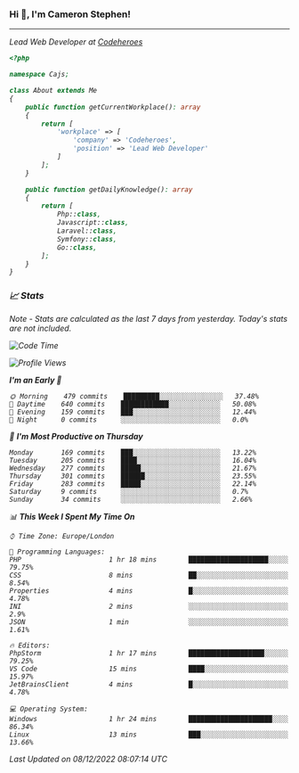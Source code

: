 ### Hi 👋, I'm Cameron Stephen!
<hr>
<p><em>Lead Web Developer at <a href="https://codeheroes.co.uk">Codeheroes</a></p>


```php
<?php

namespace Cajs;

class About extends Me
{
    public function getCurrentWorkplace(): array
    {
        return [
            'workplace' => [
                'company' => 'Codeheroes',
                'position' => 'Lead Web Developer'
            ]
        ];
    }

    public function getDailyKnowledge(): array
    {
        return [
            Php::class,
            Javascript::class,
            Laravel::class,
            Symfony::class,
            Go::class,
        ];
    }
}
```

### 📈 Stats
<p><em>Note - Stats are calculated as the last 7 days from yesterday. Today's stats are not included.</em></p>


<!--START_SECTION:waka-->
![Code Time](http://img.shields.io/badge/Code%20Time-3%2C229%20hrs%2058%20mins-blue)

![Profile Views](http://img.shields.io/badge/Profile%20Views-2-blue)

**I'm an Early 🐤** 

```text
🌞 Morning    479 commits    █████████░░░░░░░░░░░░░░░░   37.48% 
🌆 Daytime    640 commits    ████████████░░░░░░░░░░░░░   50.08% 
🌃 Evening    159 commits    ███░░░░░░░░░░░░░░░░░░░░░░   12.44% 
🌙 Night      0 commits      ░░░░░░░░░░░░░░░░░░░░░░░░░   0.0%

```
📅 **I'm Most Productive on Thursday** 

```text
Monday       169 commits    ███░░░░░░░░░░░░░░░░░░░░░░   13.22% 
Tuesday      205 commits    ████░░░░░░░░░░░░░░░░░░░░░   16.04% 
Wednesday    277 commits    █████░░░░░░░░░░░░░░░░░░░░   21.67% 
Thursday     301 commits    ██████░░░░░░░░░░░░░░░░░░░   23.55% 
Friday       283 commits    █████░░░░░░░░░░░░░░░░░░░░   22.14% 
Saturday     9 commits      ░░░░░░░░░░░░░░░░░░░░░░░░░   0.7% 
Sunday       34 commits     ░░░░░░░░░░░░░░░░░░░░░░░░░   2.66%

```


📊 **This Week I Spent My Time On** 

```text
⌚︎ Time Zone: Europe/London

💬 Programming Languages: 
PHP                      1 hr 18 mins        ████████████████████░░░░░   79.75% 
CSS                      8 mins              ██░░░░░░░░░░░░░░░░░░░░░░░   8.54% 
Properties               4 mins              █░░░░░░░░░░░░░░░░░░░░░░░░   4.78% 
INI                      2 mins              ░░░░░░░░░░░░░░░░░░░░░░░░░   2.9% 
JSON                     1 min               ░░░░░░░░░░░░░░░░░░░░░░░░░   1.61%

🔥 Editors: 
PhpStorm                 1 hr 17 mins        ███████████████████░░░░░░   79.25% 
VS Code                  15 mins             ████░░░░░░░░░░░░░░░░░░░░░   15.97% 
JetBrainsClient          4 mins              █░░░░░░░░░░░░░░░░░░░░░░░░   4.78%

💻 Operating System: 
Windows                  1 hr 24 mins        █████████████████████░░░░   86.34% 
Linux                    13 mins             ███░░░░░░░░░░░░░░░░░░░░░░   13.66%

```


 Last Updated on 08/12/2022 08:07:14 UTC
<!--END_SECTION:waka-->
